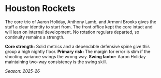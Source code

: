 # Houston Rockets

The core trio of Aaron Holiday, Anthony Lamb, and Armoni Brooks gives the staff a clear identity to start from.
The front office kept the core intact and will lean on internal development.
No rotation regulars departed, so continuity remains a strength.

**Core strength:** Solid metrics and a dependable defensive spine give this group a high nightly floor.
**Primary risk:** The margin for error is slim if the shooting variance swings the wrong way.
**Swing factor:** Aaron Holiday maintaining two-way consistency is the swing skill.

_Season: 2025-26_
